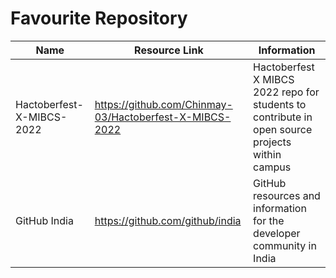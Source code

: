 # Favourite Repository
Name | Resource Link | Information
------ | ------- | --------------
Hactoberfest-X-MIBCS-2022 |https://github.com/Chinmay-03/Hactoberfest-X-MIBCS-2022 | Hactoberfest X MIBCS 2022 repo for students to contribute in open source projects within campus
GitHub India |https://github.com/github/india | GitHub resources and information for the developer community in India 

